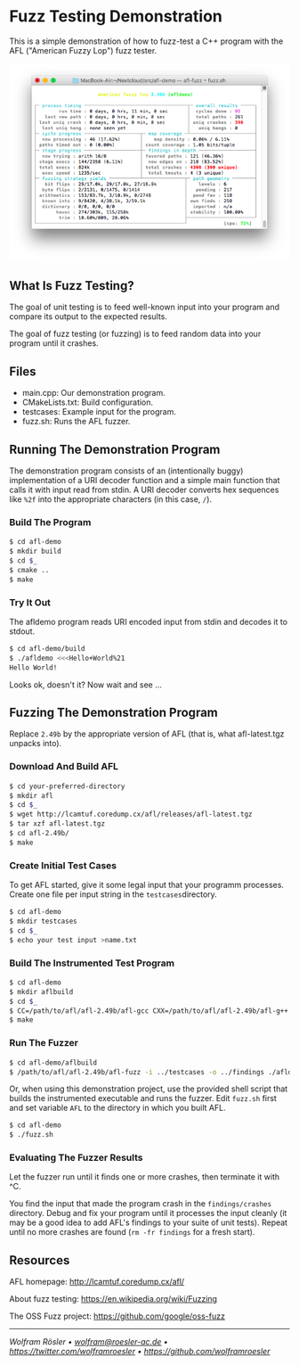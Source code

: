 # Fuzz Testing Demonstration

This is a simple demonstration of how to fuzz-test a C++ program with the AFL ("American Fuzzy Lop") fuzz tester.

![AFL screen shot](afl.png)

## What Is Fuzz Testing?

The goal of unit testing is to feed well-known input into your program and compare its output to the expected results.

The goal of fuzz testing (or fuzzing) is to feed random data into your program until it crashes.

## Files

* main.cpp: Our demonstration program.
* CMakeLists.txt: Build configuration.
* testcases: Example input for the program.
* fuzz.sh: Runs the AFL fuzzer.

## Running The Demonstration Program

The demonstration program consists of an (intentionally buggy) implementation of a URI decoder function and a simple main function that calls it with input read from stdin. A URI decoder converts hex sequences like `%2f` into the appropriate characters (in this case, `/`).

### Build The Program

```sh
$ cd afl-demo
$ mkdir build
$ cd $_
$ cmake ..
$ make
```

### Try It Out

The afldemo program reads URI encoded input from stdin and decodes it to stdout.

```sh
$ cd afl-demo/build
$ ./afldemo <<<Hello+World%21
Hello World!
```

Looks ok, doesn't it? Now wait and see ...

## Fuzzing The Demonstration Program

Replace `2.49b` by the appropriate version of AFL (that is, what afl-latest.tgz unpacks into).

### Download And Build AFL

```sh
$ cd your-preferred-directory
$ mkdir afl
$ cd $_
$ wget http://lcamtuf.coredump.cx/afl/releases/afl-latest.tgz
$ tar xzf afl-latest.tgz
$ cd afl-2.49b/
$ make
```

### Create Initial Test Cases

To get AFL started, give it some legal input that your programm processes. Create one file per input string in the `testcases`directory.

```sh
$ cd afl-demo
$ mkdir testcases
$ cd $_
$ echo your test input >name.txt
```

### Build The Instrumented Test Program

```sh
$ cd afl-demo
$ mkdir aflbuild
$ cd $_
$ CC=/path/to/afl/afl-2.49b/afl-gcc CXX=/path/to/afl/afl-2.49b/afl-g++ cmake ..
$ make
```

### Run The Fuzzer

```sh
$ cd afl-demo/aflbuild
$ /path/to/afl/afl-2.49b/afl-fuzz -i ../testcases -o ../findings ./afldemo
```

Or, when using this demonstration project, use the provided shell script that builds the instrumented executable and runs the fuzzer. Edit `fuzz.sh` first and set variable `AFL` to the directory in which you built AFL.

```sh
$ cd afl-demo
$ ./fuzz.sh
```

### Evaluating The Fuzzer Results

Let the fuzzer run until it finds one or more crashes, then terminate it with ^C.

You find the input that made the program crash in the `findings/crashes` directory. Debug and fix your program until it processes the input cleanly (it may be a good idea to add AFL's findings to your suite of unit tests). Repeat until no more crashes are found (`rm -fr findings` for a fresh start).

## Resources

AFL homepage: http://lcamtuf.coredump.cx/afl/

About fuzz testing: https://en.wikipedia.org/wiki/Fuzzing

The OSS Fuzz project: https://github.com/google/oss-fuzz

---
*Wolfram Rösler • wolfram@roesler-ac.de • https://twitter.com/wolframroesler • https://github.com/wolframroesler*

